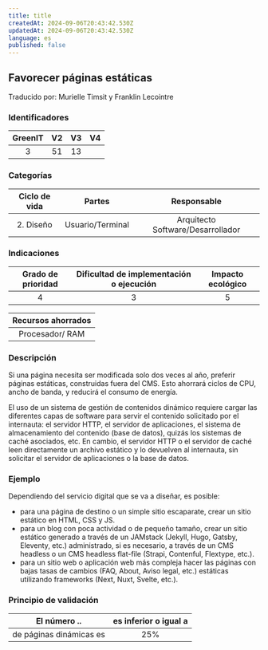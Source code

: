```yaml
---
title: title
createdAt: 2024-09-06T20:43:42.530Z
updatedAt: 2024-09-06T20:43:42.530Z
language: es
published: false
---
```

## Favorecer páginas estáticas
Traducido por: Murielle Timsit y Franklin Lecointre

### Identificadores

| GreenIT |  V2  |  V3  |  V4  |
|:-------:|:----:|:----:|:----:|
|  3   | 51  | 13  | |

### Categorías

| Ciclo de vida | Partes | Responsable  |
|:---------:|:----:|:----:|
| 2. Diseño | Usuario/Terminal | Arquitecto Software/Desarrollador |

### Indicaciones

| Grado de prioridad   | Dificultad de implementación o ejecución | Impacto ecológico   |
|:-------------------:|:-------------------------:|:---------------------:|
| 4 | 3 | 5 |

|Recursos ahorrados |
|:----------------------------------------------------------:|
| Procesador/ RAM  |

### Descripción

Si una página necesita ser modificada solo dos veces al año, preferir páginas estáticas, construidas fuera del CMS.
Esto ahorrará ciclos de CPU, ancho de banda, y reducirá el consumo de energía.

El uso de un sistema de gestión de contenidos dinámico requiere cargar las diferentes capas de software para servir el contenido solicitado por el internauta: el servidor HTTP, el servidor de aplicaciones, el sistema de almacenamiento del contenido (base de datos), quizás los sistemas de caché asociados, etc. En cambio, el servidor HTTP o el servidor de caché leen directamente un archivo estático y lo devuelven al internauta, sin solicitar el servidor de aplicaciones o la base de datos.

### Ejemplo

Dependiendo del servicio digital que se va a diseñar, es posible:
- para una página de destino o un simple sitio escaparate, crear un sitio estático en HTML, CSS y JS.
- para un blog con poca actividad o de pequeño tamaño, crear un sitio estático generado a través de un JAMstack (Jekyll, Hugo, Gatsby, Eleventy, etc.) administrado, si es necesario, a través de un CMS headless o un CMS headless flat-file (Strapi, Contenful, Flextype, etc.).
- para un sitio web o aplicación web más compleja hacer las páginas con bajas tasas de cambios (FAQ, About, Aviso legal, etc.) estáticas utilizando frameworks (Next, Nuxt, Svelte, etc.).

### Principio de validación

| El número ..   | es inferior o igual a   |  
|-------------------|:-------------------------:|
| de páginas dinámicas es   | 25% |


